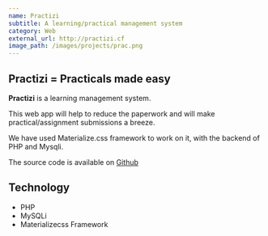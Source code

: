 ```yaml
---
name: Practizi
subtitle: A learning/practical management system
category: Web
external_url: http://practizi.cf
image_path: /images/projects/prac.png
---
```


## Practizi = Practicals made easy


**Practizi** is a learning management system.  


This web app will help to reduce the paperwork and will make practical/assignment submissions a breeze. 

We have used Materialize.css framework to work on it, with the backend of PHP and Mysqli. 

The source code is available on <a href="https://github.com/raavan-n/Practizi-Learning-management-System">Github</a>

## Technology
- PHP
- MySQLi
- Materializecss Framework